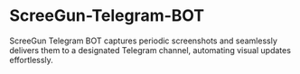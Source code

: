 # ScreeGun-Telegram-BOT
ScreeGun Telegram BOT captures periodic screenshots and seamlessly delivers them to a designated Telegram channel, automating visual updates effortlessly.
